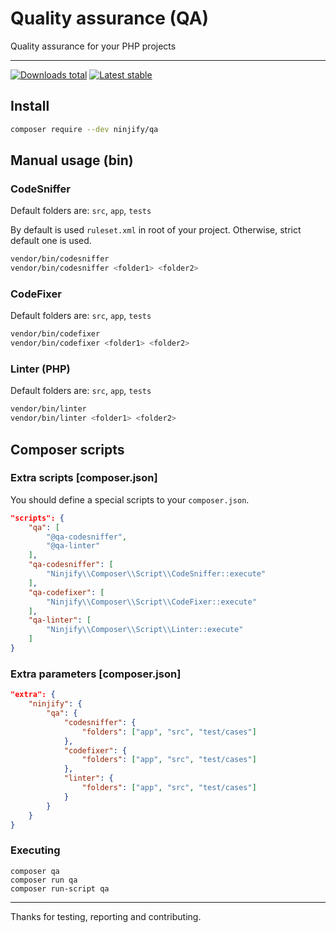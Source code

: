 # Quality assurance (QA) 

Quality assurance for your PHP projects

-----

[![Downloads total](https://img.shields.io/packagist/dt/ninjify/qa.svg?style=flat-square)](https://packagist.org/packages/ninjify/qa)
[![Latest stable](https://img.shields.io/packagist/v/ninjify/qa.svg?style=flat-square)](https://packagist.org/packages/ninjify/qa)

## Install

```bash
composer require --dev ninjify/qa
```

## Manual usage (bin)

### CodeSniffer

Default folders are: `src`, `app`, `tests`

By default is used `ruleset.xml` in root of your project. Otherwise, strict default one is used.

```sh
vendor/bin/codesniffer
vendor/bin/codesniffer <folder1> <folder2>
```

### CodeFixer

Default folders are: `src`, `app`, `tests`

```sh
vendor/bin/codefixer
vendor/bin/codefixer <folder1> <folder2>
```

### Linter (PHP)

Default folders are: `src`, `app`, `tests`

```sh
vendor/bin/linter
vendor/bin/linter <folder1> <folder2>
```

## Composer scripts

### Extra scripts [composer.json]
You should define a special scripts to your `composer.json`.

```json
"scripts": {
    "qa": [
        "@qa-codesniffer",
        "@qa-linter"
    ],
    "qa-codesniffer": [
        "Ninjify\\Composer\\Script\\CodeSniffer::execute"
    ],
    "qa-codefixer": [
        "Ninjify\\Composer\\Script\\CodeFixer::execute"
    ],
    "qa-linter": [
        "Ninjify\\Composer\\Script\\Linter::execute"
    ]
}
```

### Extra parameters [composer.json]

```json
"extra": {
    "ninjify": {
        "qa": {
            "codesniffer": {
                "folders": ["app", "src", "test/cases"]
            },
            "codefixer": {
                "folders": ["app", "src", "test/cases"]
            },
            "linter": {
                "folders": ["app", "src", "test/cases"]
            }
        }
    }
}
```

### Executing

```
composer qa
composer run qa
composer run-script qa
```

-----

Thanks for testing, reporting and contributing.